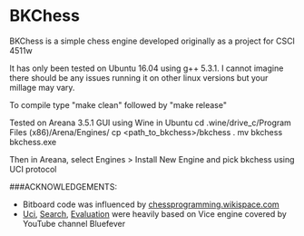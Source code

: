 # BKChess
BKChess is a simple chess engine developed originally as a project for CSCI 4511w

It has only been tested on Ubuntu 16.04 using g++ 5.3.1. I cannot imagine there
should be any issues running it on other linux versions but your millage may vary.

To compile type "make clean" followed by "make release"

Tested on Areana 3.5.1 GUI using Wine in Ubuntu
cd .wine/drive_c/Program Files (x86)/Arena/Engines/
cp <path_to_bkchess>/bkchess .
mv bkchess bkchess.exe

Then in Areana, select Engines > Install New Engine and pick bkchess using UCI protocol

###ACKNOWLEDGEMENTS:
  - Bitboard code was influenced by <a href="https://chessprogramming.wikispaces.com/Bitboards">chessprogramming.wikispace.com</a>
  - <a href="https://www.youtube.com/watch?v=NBl92Vs0fos">Uci</a>, <a href="https://www.youtube.com/watch?v=_063cuTPOe8&list=PLZ1QII7yudbc-Ky058TEaOstZHVbT-2hg&index=54">Search</a>, <a href="https://www.youtube.com/watch?v=zSJF6jZ61w0&list=PLZ1QII7yudbc-Ky058TEaOstZHVbT-2hg&index=56">Evaluation</a> were heavily based on Vice engine covered by YouTube channel Bluefever
